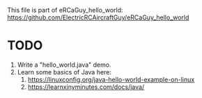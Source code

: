 This file is part of eRCaGuy_hello_world: https://github.com/ElectricRCAircraftGuy/eRCaGuy_hello_world


# TODO

1. Write a "hello_world.java" demo. 
1. Learn some basics of Java here:
    1. https://linuxconfig.org/java-hello-world-example-on-linux
    1. https://learnxinyminutes.com/docs/java/
